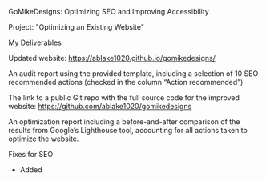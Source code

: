 GoMikeDesigns: Optimizing SEO and Improving Accessibility

Project: "Optimizing an Existing Website"

My Deliverables

Updated website: https://ablake1020.github.io/gomikedesigns/

An audit report using the provided template, including a selection of 10 SEO recommended actions (checked in the column “Action recommended”)

The link to a public Git repo with the full source code for the improved website: https://github.com/ablake1020/gomikedesigns

An optimization report including a before-and-after comparison of the results from Google’s Lighthouse tool, accounting for all actions taken to optimize the website.

Fixes for SEO

- Added <title> tag in the html <head> to describe the page
- Correctly named the Contact page
- Removed the keyword chain above and under the GoMikeDesigns logo
- There were several images conveying text. I removed the images and typed out the text in the HTML
- Organized headings based on best practices. The structure follows as one h1, several h2s and several h3 elements.
- The images had either no alt tags or keyword-spammed alt tags in the HTML. I fixed that to describe what the page is about.
- The footer pages were crammed with fake links and unneccesary infomation. I stored the social media links in the footer, as there is a dedicated contact page.
- Used semantic tags for my HTML code structure

Fixes for Accessibility
- Increased the text-to-background contrast to at least 4.5:1 or 3:1 standards.
- <p> element text size was increased for better visibility and the decreased need for some users to zoom in.
- 

Fixes for Performance
- I removed unused CSS from the four styling files to decrease file sizes.
- All JavaScript files have been minified to reduce file size.
- Images were converted from BMP files to JPG files, then compressed, saving up to 80% of the file size.
- Unused images were deleted from the img folder in the code files.